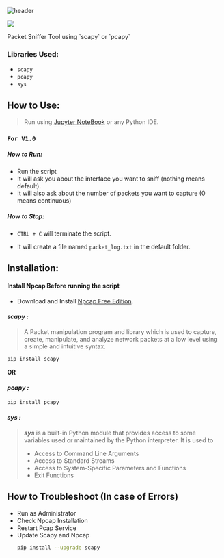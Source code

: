 ![header](https://capsule-render.vercel.app/api?type=slice&height=300&color=gradient&customColorList=0,2,2,5,4,6,8,10,12,14,16,20,30&text=Packet%20Sniffer%20Tool&fontSize=50&fontAlign=54&rotate=19&fontAlignY=45&textBg=false&animation=twinkling)

<div><p align="left"> <img src="https://komarev.com/ghpvc/?username=sadbattery&label=PageViews:"/></p></div>
Packet Sniffer Tool using `scapy` or `pcapy`

### Libraries Used:
+ `scapy`
+ `pcapy`
+ `sys`

## How to Use:
> Run using [Jupyter NoteBook](https://jupyter.org/) or any Python IDE.  

### `For V1.0`

##### How to Run:
+ Run the script
+ It will ask you about the interface you want to sniff (nothing means default).
+ It will also ask about the number of packets you want to capture (0 means continuous)
  
##### How to Stop:
+ `CTRL + C` will terminate the script.

+ It will create a file named `packet_log.txt` in the default folder.

## Installation:

#### **Install Npcap Before running the script**
+ Download and Install [Npcap Free Edition](https://npcap.com/#download).

#### ***scapy :***
> A Packet manipulation program and library which is used to capture, create, manipulate, and analyze network packets at a low level using a simple and intuitive syntax.
```bash
pip install scapy
```
**OR**
#### ***pcapy :***

```bash
pip install pcapy
```
#### ***sys :***
> ***sys*** is a built-in Python module that provides access to some variables used or maintained by the Python interpreter. It is used to 
> + Access to Command Line Arguments
> + Access to Standard Streams
> + Access to System-Specific Parameters and Functions 
> + Exit Functions

## How to Troubleshoot (In case of Errors)

+ Run as Administrator
+ Check Npcap Installation
+ Restart Pcap Service
+ Update Scapy and Npcap
  ```bash
  pip install --upgrade scapy
  ```

